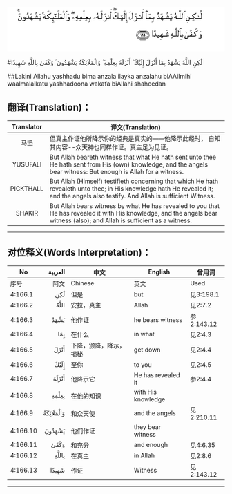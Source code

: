 ![004:166](images/004_166.gif)

#لَٰكِنِ اللَّهُ يَشْهَدُ بِمَا أَنْزَلَ إِلَيْكَ ۖ أَنْزَلَهُ بِعِلْمِهِ ۖ وَالْمَلَائِكَةُ يَشْهَدُونَ ۚ وَكَفَىٰ بِاللَّهِ شَهِيدًا 

##Lakini Allahu yashhadu bima anzala ilayka anzalahu biAAilmihi waalmalaikatu yashhadoona wakafa biAllahi shaheedan 

## 翻译(Translation)：

| Translator | 译文(Translation)                                            |
| :--------: | ------------------------------------------------------------ |
|    马坚    | 但真主作证他所降示你的经典是真实的——他降示此经时， 自知其内容--众天神也同样作证。真主足为见证。 |
|  YUSUFALI  | But Allah beareth witness that what He hath sent unto thee He hath sent from His (own) knowledge, and the angels bear witness: But enough is Allah for a witness. |
| PICKTHALL  | But Allah (Himself) testifieth concerning that which He hath revealeth unto thee; in His knowledge hath He revealed it; and the angels also testify. And Allah is sufficient Witness. |
|   SHAKIR   | But Allah bears witness by what He has revealed to you that He has revealed it with His knowledge, and the angels bear witness (also); and Allah is sufficient as a witness. |

---

## 对位释义(Words Interpretation)：

| No   | العربية | 中文    | English | 曾用词 |
| ---- | ------: | ------- | ------- | ------ |
| 序号 |    阿文 | Chinese | 英文    | Used   |
| 4:166.1  | لَٰكِنِ       | 但是                   | but                | 见3:198.1  |
| 4:166.2  | اللَّهُ      | 安拉，真主             | Allah              | 见2:7.2 |
| 4:166.3  | يَشْهَدُ      | 他作证                 | he bears witness   | 参2:143.12 |
| 4:166.4  | بِمَا       | 在什么                 | in what            | 见2:4.3    |
| 4:166.5  | أَنْزَلَ      | 下降，颁降，降示，揭秘 | get down           | 见2:4.4    |
| 4:166.6  | إِلَيْكَ      | 至你                   | to you             | 见2:4.5    |
| 4:166.7  | أَنْزَلَهُ     | 他降示它               | He has revealed it | 参2:4.4    |
| 4:166.8  | بِعِلْمِهِ     | 在他的知识             | with His knowledge |            |
| 4:166.9  | وَالْمَلَائِكَةُ | 和众天使               | and the angels     | 见2:210.11 |
| 4:166.10 | يَشْهَدُونَ    | 他们作证               | they bear witness  |            |
| 4:166.11 | وَكَفَىٰ      | 和充分                 | and enough         | 见4:6.35   |
| 4:166.12 | بِاللَّهِ     | 在真主                 | in Allah           | 见2:8.6    |
| 4:166.13 | شَهِيدًا     | 作证                   | Witness            | 见2:143.12 |

---
